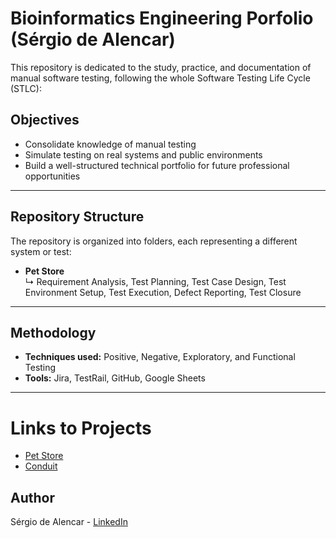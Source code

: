 
# Bioinformatics Engineering Porfolio (Sérgio de Alencar)

This repository is dedicated to the study, practice, and documentation of manual software testing, following the whole Software Testing Life Cycle (STLC):

## Objectives

- Consolidate knowledge of manual testing  
- Simulate testing on real systems and public environments  
- Build a well-structured technical portfolio for future professional opportunities  

---

## Repository Structure

The repository is organized into folders, each representing a different system or test:

- **Pet Store**  
  ↳ Requirement Analysis, Test Planning, Test Case Design, Test Environment Setup, Test Execution, Defect Reporting, Test Closure

---

## Methodology

- **Techniques used:** Positive, Negative, Exploratory, and Functional Testing  
- **Tools:** Jira, TestRail, GitHub, Google Sheets

---

# Links to Projects

- [Pet Store](https://github.com/sergiodealencar/manual-test-project/tree/main/PetStore)
- [Conduit](https://github.com/sergiodealencar/manual-test-projects/tree/main/Conduit)


## Author
Sérgio de Alencar - [LinkedIn](https://www.linkedin.com/in/sergiodealencar)


